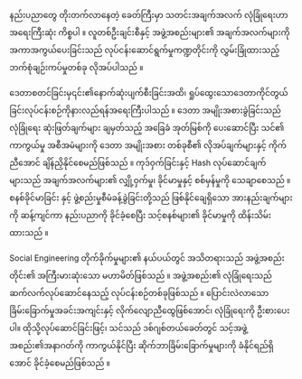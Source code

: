 နည်းပညာတွေ တိုးတက်လာနေတဲ့ ခေတ်ကြီးမှာ သတင်းအချက်အလက် လုံခြုံရေးဟာ အရေးကြီးဆုံး ကိစ္စပါ ။ လူတစ်ဦးချင်းစီနှင့် အဖွဲ့အစည်းများ၏ အချက်အလက်များကို အကာအကွယ်ပေးခြင်းသည် လုပ်ငန်းဆောင်ရွက်မှုကဏ္ဍတိုင်းကို လွှမ်းခြုံထားသည့် ဘက်စုံချဉ်းကပ်မှုတစ်ခု လိုအပ်ပါသည် ။

ဒေတာစတင်ခြင်းမှ၎င်း၏နောက်ဆုံးပျက်စီးခြင်းအထိ၊ ရှုပ်ထွေးသောဒေတာကိုင်တွယ်ခြင်းလုပ်ငန်းစဉ်ကိုနားလည်ရန်အရေးကြီးပါသည် ။ ဒေတာ အမျိုးအစားခွဲခြင်းသည် လုံခြုံရေး ဆုံးဖြတ်ချက်များ ချမှတ်သည့် အခြေခံ အုတ်မြစ်ကို ပေးဆောင်ပြီး သင်၏ ကာကွယ်မှု အစီအမံများကို ဒေတာ အမျိုးအစား တစ်ခုစီ၏ လိုအပ်ချက်များနှင့် ကိုက်ညီအောင် ချိန်ညှိနိုင်စေမည်ဖြစ်သည် ။ ကုဒ်ဝှက်ခြင်းနှင့် Hash လုပ်ဆောင်ချက်များသည် အချက်အလက်များ၏ လျှို့ဝှက်မှု၊ ခိုင်မာမှုနှင့် စစ်မှန်မှုကို သေချာစေသည် ။
စနစ်ခိုင်မာခြင်း နှင့် ဖွဲ့စည်းမှုစီမံခန့်ခွဲခြင်းတို့သည် ဖြစ်နိုင်ချေရှိသော အားနည်းချက်များကို ဆန့်ကျင်ကာ နည်းပညာကို ခိုင်ခံ့စေပြီး သင့်စနစ်များ၏ ခိုင်မာမှုကို ထိန်းသိမ်းထားသည် ။

Social Engineering တိုက်ခိုက်မှုများ၏ နယ်ပယ်တွင် အသိတရားသည် အဖွဲ့အစည်းတိုင်း၏ အကြီးမားဆုံးသော မဟာမိတ်ဖြစ်သည် ။ အဖွဲ့အစည်း၏ လုံခြုံရေးသည် ဆက်လက်လုပ်ဆောင်နေသည့် လုပ်ငန်းစဉ်တစ်ခုဖြစ်သည် ။ ပြောင်းလဲလာသော ခြိမ်းခြောက်မှုအခင်းအကျင်းနှင့် လိုက်လျောညီထွေဖြစ်အောင်၊ လုံခြုံရေးကို ဦးစားပေးပါ။ ထိုသို့လုပ်ဆောင်ခြင်းဖြင့်၊ သင်သည် ဒစ်ဂျစ်တယ်ခေတ်တွင် သင့်အဖွဲ့အစည်း၏အနာဂတ်ကို ကာကွယ်နိုင်ပြီး ဆိုက်ဘာခြိမ်းခြောက်မှုများကို ခံနိုင်ရည်ရှိအောင် ခိုင်ခံ့စေမည်ဖြစ်သည် ။